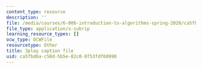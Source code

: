 ```yaml
---
content_type: resource
description: ''
file: /media/courses/6-006-introduction-to-algorithms-spring-2020/ca5fbd6ac50d5b5e82c00753fdf60990_f9cVS_URPc0.vtt
file_type: application/x-subrip
learning_resource_types: []
ocw_type: OCWFile
resourcetype: Other
title: 3play caption file
uid: ca5fbd6a-c50d-5b5e-82c0-0753fdf60990
---
```

